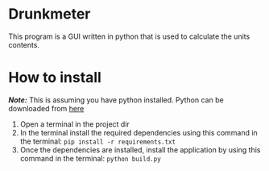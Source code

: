 # Drunkmeter
This program is a GUI written in python that is used to calculate the units contents.

# How to install 
***Note:*** This is assuming you have python installed. Python can be downloaded from [here](https://www.python.org/downloads/)

1. Open a terminal in the project dir
2. In the terminal install the required dependencies using this command in the terminal: `pip install -r requirements.txt`
3. Once the dependencies are installed, install the application by using this command 
in the terminal: `python build.py`